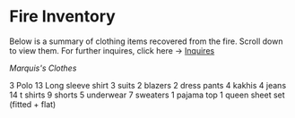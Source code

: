 # Fire Inventory
Below is a summary of clothing items recovered from the fire. Scroll down to view them. For further inquires, click here -> [Inquires](https://lokafsenna.github.io)

_Marquis's Clothes_


3 Polo
13 Long sleeve shirt
3 suits
2 blazers
2 dress pants
4 kakhis
4 jeans
14 t shirts
9 shorts
5 underwear
7 sweaters
1 pajama top
1 queen sheet set (fitted + flat)








